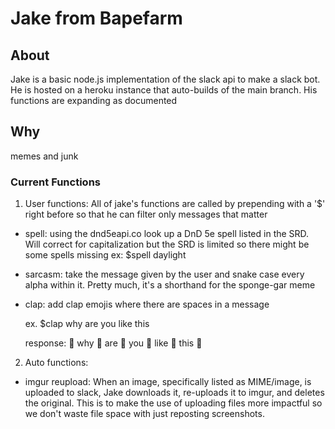 ﻿# Jake from Bapefarm
 
## About
Jake is a basic node.js implementation of the slack api to make a slack bot. He is hosted on a heroku instance that auto-builds of the main branch. His functions are expanding as documented

## Why
memes and junk

### Current Functions
1. User functions:
  All of jake's functions are called by prepending with a '$' right before so that he can filter only messages that matter
  * spell: using the dnd5eapi.co look up a DnD 5e spell listed in the SRD. Will correct for capitalization but the SRD is limited so there might be some spells missing
    ex: $spell daylight
  * sarcasm: take the message given by the user and snake case every alpha within it. Pretty much, it's a shorthand for the sponge-gar meme
  * clap: add clap emojis where there are spaces in a message
  
    ex. $clap why are you like this
    
    response: :clap: why :clap: are :clap: you :clap: like :clap: this :clap:
2. Auto functions:
  * imgur reupload:
    When an image, specifically listed as MIME/image, is uploaded to slack, Jake downloads it, re-uploads it to imgur, and deletes the original. This is to make the use of uploading files more impactful so we don't waste file space with just reposting screenshots.

